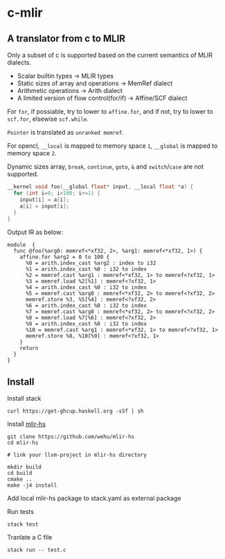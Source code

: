 # c-mlir

## A translator from c to MLIR

Only a subset of c is supported based on the current semantics of MLIR dialects.

* Scalar builtin types -> MLIR types
* Static sizes of array and operations -> MemRef dialect
* Arithmetic operations -> Arith dialect
* A limited version of flow control(for/if) -> Affine/SCF dialect

For `for`, if possiable, try to lower to `affine.for`, and if not, try to lower to `scf.for`, elsewise `scf.while`.

`Pointer` is translated as `unranked memref`.

For opencl, `__local` is mapped to memory space `1`, `__global` is mapped to memory space `2`.

Dynamic sizes array, `break`, `continue`, `goto`, `&` and `switch`/`case` are not supported.

```c
__kernel void foo(__global float* input, __local float *a) {
  for (int i=0; i<100; i+=1) {
    input[i] = a[i];
    a[i] = input[i];
  }
}
```

Output IR as below:

```mlir
module  {
  func @foo(%arg0: memref<*xf32, 2>, %arg1: memref<*xf32, 1>) {
    affine.for %arg2 = 0 to 100 {
      %0 = arith.index_cast %arg2 : index to i32
      %1 = arith.index_cast %0 : i32 to index
      %2 = memref.cast %arg1 : memref<*xf32, 1> to memref<?xf32, 1>
      %3 = memref.load %2[%1] : memref<?xf32, 1>
      %4 = arith.index_cast %0 : i32 to index
      %5 = memref.cast %arg0 : memref<*xf32, 2> to memref<?xf32, 2>
      memref.store %3, %5[%4] : memref<?xf32, 2>
      %6 = arith.index_cast %0 : i32 to index
      %7 = memref.cast %arg0 : memref<*xf32, 2> to memref<?xf32, 2>
      %8 = memref.load %7[%6] : memref<?xf32, 2>
      %9 = arith.index_cast %0 : i32 to index
      %10 = memref.cast %arg1 : memref<*xf32, 1> to memref<?xf32, 1>
      memref.store %8, %10[%9] : memref<?xf32, 1>
    }
    return
  }
}
```

## Install

Install stack

```shell
curl https://get-ghcup.haskell.org -sSf | sh
```

Install [mlir-hs](https://github.com/wehu/mlir-hs)

```shell
git clone https://github.com/wehu/mlir-hs
cd mlir-hs

# link your llvm-project in mlir-hs directory

mkdir build
cd build
cmake ..
make -j4 install
```

Add local mlir-hs package to stack.yaml as external package

Run tests

```shell
stack test
```

Tranlate a C file
```shell
stack run -- test.c
```